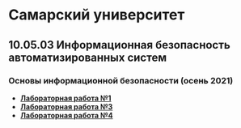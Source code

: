 # Самарский университет

## 10.05.03 Информационная безопасность автоматизированных систем

### Основы информационной безопасности (осень 2021)

- [**Лабораторная работа №1**](./lab-1)
- [**Лабораторная работа №3**](./lab-3)
- [**Лабораторная работа №4**](./lab-4)
